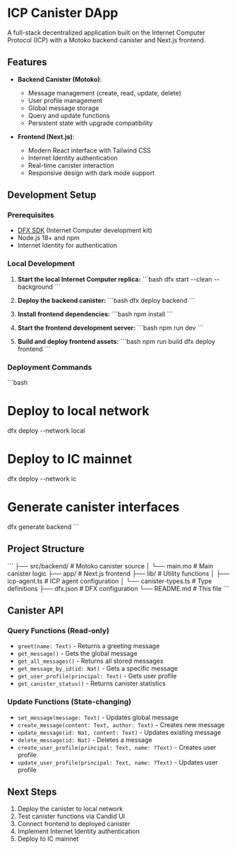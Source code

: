 # ICP Canister DApp

A full-stack decentralized application built on the Internet Computer Protocol (ICP) with a Motoko backend canister and Next.js frontend.

## Features

- **Backend Canister (Motoko)**:
  - Message management (create, read, update, delete)
  - User profile management
  - Global message storage
  - Query and update functions
  - Persistent state with upgrade compatibility

- **Frontend (Next.js)**:
  - Modern React interface with Tailwind CSS
  - Internet Identity authentication
  - Real-time canister interaction
  - Responsive design with dark mode support

## Development Setup

### Prerequisites

- [DFX SDK](https://internetcomputer.org/docs/current/developer-docs/setup/install/) (Internet Computer development kit)
- Node.js 18+ and npm
- Internet Identity for authentication

### Local Development

1. **Start the local Internet Computer replica:**
   \`\`\`bash
   dfx start --clean --background
   \`\`\`

2. **Deploy the backend canister:**
   \`\`\`bash
   dfx deploy backend
   \`\`\`

3. **Install frontend dependencies:**
   \`\`\`bash
   npm install
   \`\`\`

4. **Start the frontend development server:**
   \`\`\`bash
   npm run dev
   \`\`\`

5. **Build and deploy frontend assets:**
   \`\`\`bash
   npm run build
   dfx deploy frontend
   \`\`\`

### Deployment Commands

\`\`\`bash
# Deploy to local network
dfx deploy --network local

# Deploy to IC mainnet
dfx deploy --network ic

# Generate canister interfaces
dfx generate backend
\`\`\`

## Project Structure

\`\`\`
├── src/backend/          # Motoko canister source
│   └── main.mo          # Main canister logic
├── app/                 # Next.js frontend
├── lib/                 # Utility functions
│   ├── icp-agent.ts     # ICP agent configuration
│   └── canister-types.ts # Type definitions
├── dfx.json            # DFX configuration
└── README.md           # This file
\`\`\`

## Canister API

### Query Functions (Read-only)
- `greet(name: Text)` - Returns a greeting message
- `get_message()` - Gets the global message
- `get_all_messages()` - Returns all stored messages
- `get_message_by_id(id: Nat)` - Gets a specific message
- `get_user_profile(principal: Text)` - Gets user profile
- `get_canister_status()` - Returns canister statistics

### Update Functions (State-changing)
- `set_message(message: Text)` - Updates global message
- `create_message(content: Text, author: Text)` - Creates new message
- `update_message(id: Nat, content: Text)` - Updates existing message
- `delete_message(id: Nat)` - Deletes a message
- `create_user_profile(principal: Text, name: ?Text)` - Creates user profile
- `update_user_profile(principal: Text, name: ?Text)` - Updates user profile

## Next Steps

1. Deploy the canister to local network
2. Test canister functions via Candid UI
3. Connect frontend to deployed canister
4. Implement Internet Identity authentication
5. Deploy to IC mainnet
